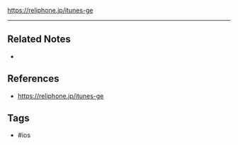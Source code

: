 https://reliphone.jp/itunes-ge



---
## Related Notes
- 

## References
- https://reliphone.jp/itunes-ge

## Tags
- #ios
